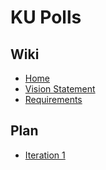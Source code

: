 # KU Polls

## Wiki
- [Home](https://github.com/vitvara/ku-polls/wiki#ku-polls)
- [Vision Statement](https://github.com/vitvara/ku-polls/wiki/Vision-Statement#vision-statement)
- [Requirements](https://github.com/vitvara/ku-polls/wiki/Requirements#requirements)

## Plan
- [Iteration 1](https://github.com/vitvara/ku-polls/wiki/Iteration-1-Plan)
